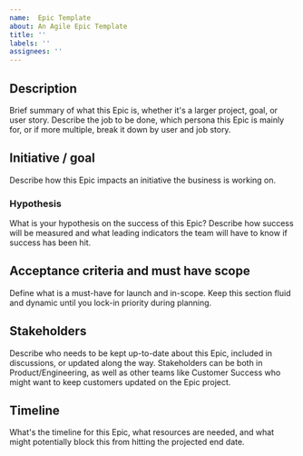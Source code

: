 ```yaml
---
name:  Epic Template
about: An Agile Epic Template
title: ''
labels: ''
assignees: ''
---
```


## Description

Brief summary of what this Epic is, whether it's a larger project, goal, or user story. Describe the job to be done, which persona this Epic is mainly for, or if more multiple, break it down by user and job story.

## Initiative / goal

Describe how this Epic impacts an initiative the business is working on.

### Hypothesis

What is your hypothesis on the success of this Epic? Describe how success will be measured and what leading indicators the team will have to know if success has been hit.

## Acceptance criteria and must have scope

Define what is a must-have for launch and in-scope. Keep this section fluid and dynamic until you lock-in priority during planning.

## Stakeholders

Describe who needs to be kept up-to-date about this Epic, included in discussions, or updated along the way. Stakeholders can be both in Product/Engineering, as well as other teams like Customer Success who might want to keep customers updated on the Epic project.

## Timeline

What's the timeline for this Epic, what resources are needed, and what might potentially block this from hitting the projected end date.